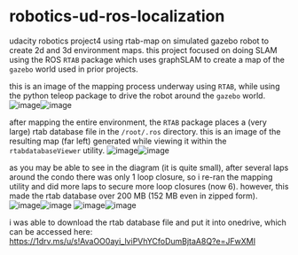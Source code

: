 # robotics-ud-ros-localization
udacity robotics project4 using rtab-map on simulated gazebo robot to create 2d and 3d environment maps.
this project focused on doing SLAM using the ROS `RTAB` package which uses graphSLAM to create a map of the `gazebo` world used in prior projects.  

this is an image of the mapping process underway using `RTAB`, while using the python teleop package to drive the robot around the `gazebo` world. 
![image](https://user-images.githubusercontent.com/19736497/201530667-2e359f02-795a-4332-8887-bc3de2a21561.png)![image](https://user-images.githubusercontent.com/19736497/201534281-c75c5661-6a22-411f-a6ca-226db86dbf02.png)


after mapping the entire environment, the `RTAB` package places a (very large) rtab database file in the `/root/.ros` directory.  this is an image of the resulting map (far left) generated while viewing it within the `rtabdatabaseViewer` utility. 
![image](https://user-images.githubusercontent.com/19736497/201499350-23f0037c-ade2-43a0-bf55-853506e5c07b.png)![image](https://user-images.githubusercontent.com/19736497/201499704-2f061738-75b4-4f9f-a3a8-e0c4107be3ac.png)


as you may be able to see in the diagram (it is quite small), after several laps around the condo there was only 1 loop closure, so i re-ran the mapping utility and did more laps to secure more loop closures (now 6).  however, this made the rtab database over 200 MB (152 MB even in zipped form).  
![image](https://user-images.githubusercontent.com/19736497/201531924-22e62ee1-ebf7-4a61-9f17-34a97ebf4616.png)![image](https://user-images.githubusercontent.com/19736497/201534898-61403611-f360-452c-a8ad-9ef89e346390.png)
![image](https://user-images.githubusercontent.com/19736497/201532019-57a3006b-9681-4610-b2f6-e35207e2cfd4.png)![image](https://user-images.githubusercontent.com/19736497/201534911-ffcc3178-03f6-49be-a084-ff86d52f8ac0.png)

i was able to download the rtab database file and put it into onedrive, which can be accessed here:  https://1drv.ms/u/s!AvaOO0ayi_lviPVhYCfoDumBjtaA8Q?e=JFwXMI
